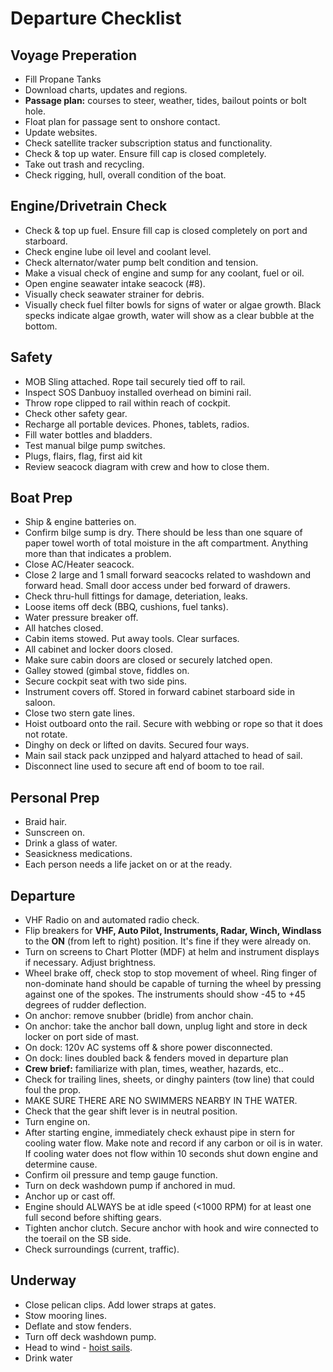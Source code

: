 # Departure Checklist

## Voyage Preperation

* Fill Propane Tanks
* Download charts, updates and regions.
* **Passage plan:** courses to steer, weather, tides, bailout points or bolt hole.
* Float plan for passage sent to onshore contact.
* Update websites.
* Check satellite tracker subscription status and functionality.
* Check & top up water. Ensure fill cap is closed completely.
* Take out trash and recycling.
* Check rigging, hull, overall condition of the boat.

## Engine/Drivetrain Check

* Check & top up fuel. Ensure fill cap is closed completely on port and starboard.
* Check engine lube oil level and coolant level.
* Check alternator/water pump belt condition and tension.
* Make a visual check of engine and sump for any coolant, fuel or oil.
* Open engine seawater intake seacock (#8).
* Visually check seawater strainer for debris.
* Visually check fuel filter bowls for signs of water or algae growth. Black specks indicate algae growth, water will show as a clear bubble at the bottom.

## Safety

* MOB Sling attached. Rope tail securely tied off to rail.
* Inspect SOS Danbuoy installed overhead on bimini rail.
* Throw rope clipped to rail within reach of cockpit.
* Check other safety gear.
* Recharge all portable devices. Phones, tablets, radios.
* Fill water bottles and bladders.
* Test manual bilge pump switches.
* Plugs, flairs, flag, first aid kit
* Review seacock diagram with crew and how to close them.

## Boat Prep

* Ship & engine batteries on.
* Confirm bilge sump is dry. There should be less than one square of paper towel worth of total moisture in the aft compartment. Anything more than that indicates a problem.
* Close AC/Heater seacock.
* Close 2 large and 1 small forward seacocks related to washdown and forward head. Small door access under bed forward of drawers.
* Check thru-hull fittings for damage, deteriation, leaks.
* Loose items off deck (BBQ, cushions, fuel tanks).
* Water pressure breaker off.
* All hatches closed.
* Cabin items stowed. Put away tools. Clear surfaces.
* All cabinet and locker doors closed.
* Make sure cabin doors are closed or securely latched open.
* Galley stowed (gimbal stove, fiddles on.
* Secure cockpit seat with two side pins.
* Instrument covers off. Stored in forward cabinet starboard side in saloon.
* Close two stern gate lines.
* Hoist outboard onto the rail. Secure with webbing or rope so that it does not rotate.
* Dinghy on deck or lifted on davits. Secured four ways.
* Main sail stack pack unzipped and halyard attached to head of sail.
* Disconnect line used to secure aft end of boom to toe rail.

## Personal Prep

* Braid hair.
* Sunscreen on.
* Drink a glass of water.
* Seasickness medications.
* Each person needs a life jacket on or at the ready.

## Departure

* VHF Radio on and automated radio check.
* Flip breakers for **VHF, Auto Pilot, Instruments, Radar, Winch, Windlass** to the **ON** (from left to right) position. It's fine if they were already on.
* Turn on screens to Chart Plotter (MDF) at helm and instrument displays if necessary. Adjust brightness.
* Wheel brake off, check stop to stop movement of wheel. Ring finger of non-dominate hand should be capable of turning the wheel by pressing against one of the spokes. The instruments should show -45 to +45 degrees of rudder deflection.
* On anchor: remove snubber (bridle) from anchor chain.
* On anchor: take the anchor ball down, unplug light and store in deck locker on port side of mast.
* On dock: 120v AC systems off & shore power disconnected.
* On dock: lines doubled back & fenders moved in departure plan
* **Crew brief:** familiarize with plan, times, weather, hazards, etc..
* Check for trailing lines, sheets, or dinghy painters (tow line) that could foul the prop.
* MAKE SURE THERE ARE NO SWIMMERS NEARBY IN THE WATER.
* Check that the gear shift lever is in neutral position.
* Turn engine on.
* After starting engine, immediately check exhaust pipe in stern for cooling water flow. Make note and record if any carbon or oil is in water. If cooling water does not flow within 10 seconds shut down engine and determine cause.
* Confirm oil pressure and temp gauge function.
* Turn on deck washdown pump if anchored in mud.
* Anchor up or cast off.
* Engine should ALWAYS be at idle speed (<1000 RPM) for at least one full second before shifting gears.
* Tighten anchor clutch. Secure anchor with hook and wire connected to the toerail on the SB side.
* Check surroundings (current, traffic).

## Underway

* Close pelican clips. Add lower straps at gates.
* Stow mooring lines.
* Deflate and stow fenders.
* Turn off deck washdown pump.
* Head to wind - [hoist sails](/procedures/raising-sails/).
* Drink water
